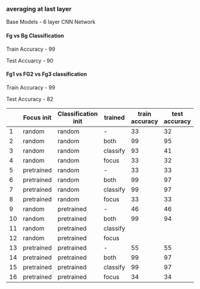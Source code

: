 ### averaging at last layer

Base Models - 6 layer CNN Network

#### Fg vs Bg Classification

Train Accuracy - 99

Test Accuarcy  - 90
#### Fg1 vs FG2 vs Fg3 classification
Train Accuracy - 99

Test Accuracy - 82

| | Focus init | Classification init | trained | train accuracy | test accuracy |
| - | ---------  | ------------------- | ------- | -------------  | ------------  |
|1| random | random | - | 33 |  32 |
|2| random | random | both | 99 | 95 |
|3| random | random | classify | 93 | 41 |
|4| random | random | focus    | 33 | 32 |
|5| pretrained | random | - | 33 | 33 |
|6| pretrained | random | both | 99 | 97|
|7| pretrained | random | classify | 99 | 97 |
|8| pretrained | random | focus    | 33 | 33 |
|9| random     | pretrained | -    | 46 | 46 |
|10| random    | pretrained | both | 99 | 94 |
|11| random    | pretrained | classify |  |  |
|12| random    | pretrained | focus   |  | |
|13| pretrained | pretrained | - | 55 | 55 |
|14| pretrained | pretrained | both | 99 | 97 |
|15| pretrained | pretrained | classify |99 | 97 |
|16| pretrained | pretrained | focus    | 34 | 34 |

